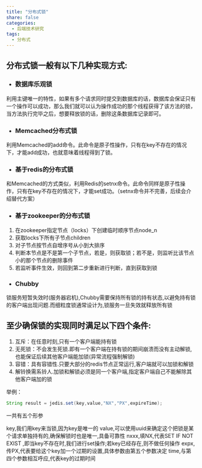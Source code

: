 ```yaml
---
title: "分布式锁"
share: false
categories:
  - 后端技术研究
tags:
  - 分布式
---
```


## 分布式锁一般有以下几种实现方式:
- ### 数据库乐观锁
利用主键唯一的特性，如果有多个请求同时提交到数据库的话，数据库会保证只有一个操作可以成功，那么我们就可以认为操作成功的那个线程获得了该方法的锁，当方法执行完毕之后，想要释放锁的话，删除这条数据库记录即可。
- ### Memcached分布式锁
利用Memcached的add命令。此命令是原子性操作，只有在key不存在的情况下，才能add成功，也就意味着线程得到了锁。

- ### 基于redis的分布式锁
和Memcached的方式类似，利用Redis的setnx命令。此命令同样是原子性操作，只有在key不存在的情况下，才能set成功。（setnx命令并不完善，后续会介绍替代方案）

- ### 基于zookeeper的分布式锁
1. 在zookeeper指定节点（locks）下创建临时顺序节点node_n
2. 获取locks下所有子节点children
3. 对子节点按节点自增序号从小到大排序
4. 判断本节点是不是第一个子节点，若是，则获取锁；若不是，则监听比该节点小的那个节点的删除事件
5. 若监听事件生效，则回到第二步重新进行判断，直到获取到锁
- ### Chubby
锁服务短暂失效时(服务器宕机),Chubby需要保持所有锁的持有状态,以避免持有锁的客户端出现问题.而细粒度锁通常设计为,锁服务一旦失效就释放所有锁

## 至少确保锁的实现同时满足以下四个条件:
1. 互斥：在任意时刻,只有一个客户端能持有锁
2. 无死锁：不会发生死锁.即有一个客户端在持有锁的期间崩溃而没有主动解锁,也能保证后续其他客户端能加锁(异常流程强制解锁)
3. 容错：具有容错性.只要大部分的redis节点正常运行,客户端就可以加锁和解锁
4. 解铃换需系铃人.加锁和解锁必须是同一个客户端,指定客户端自己不能解除其他客户端加的锁
                
举例：
```java
String result = jedis.set(key,value,"NX","PX",expireTime);
```
一共有五个形参

key,我们用key来当锁,因为key是唯一的
value,可以使用uuid来确定这个把锁是某个请求单独持有的,确保解锁时也是唯一,具备可靠性
nxxx,填NX,代表SET IF NOT EXIST ,即当key不存在时,我们进行set操作;若key已经存在,则不做任何操作
expx,传PX,代表要给这个key加一个过期的设置,具体参数由第五个参数决定
time,与第四个参数相互呼应,代表key的过期时间
